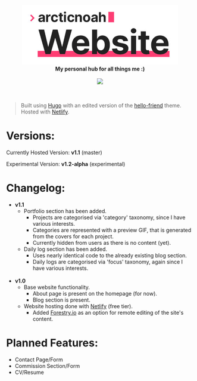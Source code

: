 <p align="center">
    <img src="github/readme-header.jpg">
    <br>
    <b>My personal hub for all things me :)</b>
    <br>
    <br>
    <img src="https://api.netlify.com/api/v1/badges/6055c57f-dd7d-44bf-9d3f-ba5d76a3576b/deploy-status">
</p>

<br>

> Built using [Hugo](https://gohugo.io) with an edited version of the [hello-friend](https://github.com/panr/hugo-theme-hello-friend) theme. Hosted with [Netlify](https://netlify.com/).

# Versions:

Currently Hosted Version: **v1.1** (master)

Experimental Version: **v1.2-alpha** (experimental)

# Changelog:

- **v1.1**
    - Portfolio section has been added.
        - Projects are categorised via 'category' taxonomy, since I have various interests.
        - Categories are represented with a preview GIF, that is generated from the covers for each project.
        - Currently hidden from users as there is no content (yet).
    - Daily log section has been added.
        - Uses nearly identical code to the already existing blog section.
        - Daily logs are categorised via 'focus' taxonomy, again since I have various interests.
<br><br>
- **v1.0**
    - Base website functionality.
        - About page is present on the homepage (for now).
        - Blog section is present.
    - Website hosting done with [Netlify](https://netlify.com) (free tier).
        - Added [Forestry.io](https://Forestry.io) as an option for remote editing of the site's content.

# Planned Features:

- Contact Page/Form
- Commission Section/Form
- CV/Resume
